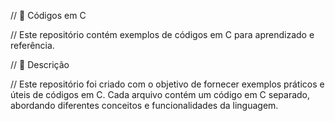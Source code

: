 // 📂 Códigos em C

// Este repositório contém exemplos de códigos em C para aprendizado e referência.

// 📜 Descrição

// Este repositório foi criado com o objetivo de fornecer exemplos práticos e úteis de códigos em C. Cada arquivo contém um código em C separado, abordando diferentes conceitos e funcionalidades da linguagem.
